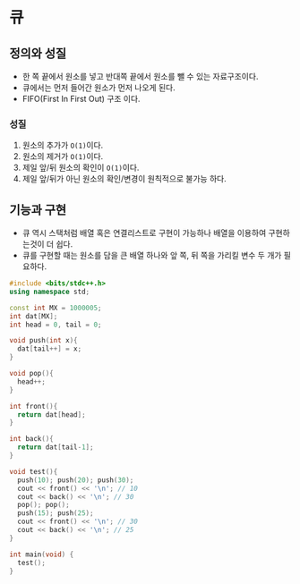 # 큐

## 정의와 성질

- 한 쪽 끝에서 원소를 넣고 반대쪽 끝에서 원소를 뺄 수 있는 자료구조이다.
- 큐에서는 먼저 들어간 원소가 먼저 나오게 된다.
- FIFO(First In First Out) 구조 이다.

### 성질

1. 원소의 추가가 `O(1)`이다.
2. 원소의 제거가 `O(1)`이다.
3. 제일 앞/뒤 원소의 확인이 `O(1)`이다.
4. 제일 앞/뒤가 아닌 원소의 확인/변경이 원칙적으로 불가능 하다.

## 기능과 구현
- 큐 역시 스택처럼 배열 혹은 연결리스트로 구현이 가능하나 배열을 이용하여 구현하는것이 더 쉽다.
- 큐를 구현할 때는 원소를 담을 큰 배열 하나와 앞 쪽, 뒤 쪽을 가리킬 변수 두 개가 필요하다.

```cpp
#include <bits/stdc++.h>
using namespace std;

const int MX = 1000005;
int dat[MX];
int head = 0, tail = 0;

void push(int x){
  dat[tail++] = x;
}

void pop(){
  head++;
}

int front(){
  return dat[head];
}

int back(){
  return dat[tail-1];
}

void test(){
  push(10); push(20); push(30);
  cout << front() << '\n'; // 10
  cout << back() << '\n'; // 30
  pop(); pop();
  push(15); push(25);
  cout << front() << '\n'; // 30
  cout << back() << '\n'; // 25
}

int main(void) {
  test();  
}
```
